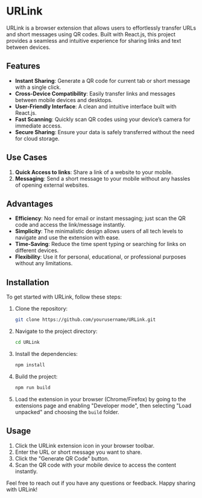 # URLink

URLink is a browser extension that allows users to effortlessly transfer URLs and short messages using QR codes. Built with React.js, this project provides a seamless and intuitive experience for sharing links and text between devices.

## Features

- **Instant Sharing**: Generate a QR code for current tab or short message with a single click.
- **Cross-Device Compatibility**: Easily transfer links and messages between mobile devices and desktops.
- **User-Friendly Interface**: A clean and intuitive interface built with React.js.
- **Fast Scanning**: Quickly scan QR codes using your device’s camera for immediate access.
- **Secure Sharing**: Ensure your data is safely transferred without the need for cloud storage.

## Use Cases

1. **Quick Access to links**: Share a link of a website to your mobile.
2. **Messaging**: Send a short message to your mobile without any hassles of opening external websites.

## Advantages

- **Efficiency**: No need for email or instant messaging; just scan the QR code and access the link/message instantly.
- **Simplicity**: The minimalistic design allows users of all tech levels to navigate and use the extension with ease.
- **Time-Saving**: Reduce the time spent typing or searching for links on different devices.
- **Flexibility**: Use it for personal, educational, or professional purposes without any limitations.

## Installation

To get started with URLink, follow these steps:

1. Clone the repository:
   ```bash
   git clone https://github.com/yourusername/URLink.git
   ```

2. Navigate to the project directory:
   ```bash
   cd URLink
   ```

3. Install the dependencies:
   ```bash
   npm install
   ```

4. Build the project:
   ```bash
   npm run build
   ```

5. Load the extension in your browser (Chrome/Firefox) by going to the extensions page and enabling "Developer mode", then selecting "Load unpacked" and choosing the `build` folder.

## Usage

1. Click the URLink extension icon in your browser toolbar.
2. Enter the URL or short message you want to share.
3. Click the "Generate QR Code" button.
4. Scan the QR code with your mobile device to access the content instantly.


Feel free to reach out if you have any questions or feedback. Happy sharing with URLink!
